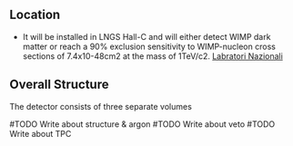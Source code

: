 ## Location 
- It will be installed in LNGS Hall-C and will either detect WIMP dark matter or reach a 90% exclusion sensitivity to WIMP-nucleon cross sections of 7.4x10-48cm2 at the mass of 1TeV/c2. [Labratori Nazionali](https://www.lngs.infn.it/en/darkside)

## Overall Structure

The detector consists of three separate volumes

#TODO Write about structure & argon
#TODO Write about veto
#TODO Write about TPC
